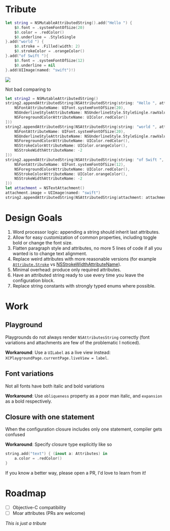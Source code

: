 # Tribute

```swift
let string = NSMutableAttributedString().add("Hello ") {
    $0.font = .systemFontOfSize(20)
    $0.color = .redColor()
    $0.underline = .StyleSingle
}.add("world ") {
    $0.stroke = .Filled(width: 2)
    $0.strokeColor = .orangeColor()
}.add("of Swift "){
    $0.font = .systemFontOfSize(12)
    $0.underline = nil
}.add(UIImage(named: "swift")!)
```

![](https://raw.githubusercontent.com/zats/Tribute/master/docs/attributed-string.png)

Not bad comparing to

```swift
let string2 = NSMutableAttributedString()
string2.appendAttributedString(NSAttributedString(string: "Hello ", attributes: [
    NSFontAttributeName: UIFont.systemFontOfSize(20),
    NSUnderlineStyleAttributeName: NSUnderlineStyle.StyleSingle.rawValue,
    NSForegroundColorAttributeName: UIColor.redColor()
]))
string2.appendAttributedString(NSAttributedString(string: "world ", attributes: [
    NSFontAttributeName: UIFont.systemFontOfSize(20),
    NSUnderlineStyleAttributeName: NSUnderlineStyle.StyleSingle.rawValue,
    NSForegroundColorAttributeName: UIColor.redColor(),
    NSStrokeColorAttributeName: UIColor.orangeColor(),
    NSStrokeWidthAttributeName: -2
]))
string2.appendAttributedString(NSAttributedString(string: "of Swift ", attributes: [
    NSFontAttributeName: UIFont.systemFontOfSize(12),
    NSForegroundColorAttributeName: UIColor.redColor(),
    NSStrokeColorAttributeName: UIColor.orangeColor(),
    NSStrokeWidthAttributeName: -2
]))
let attachment = NSTextAttachment()
attachment.image = UIImage(named: "swift")
string2.appendAttributedString(NSAttributedString(attachment: attachment))
```

# Design Goals

1. Word processor logic: appending a string should inherit last attributes.
1. Allow for easy customization of common properties, including toggle bold or change the font size.
1. Flatten paragraph style and attributes, no more 5 lines of code if all you wanted is to change text alignment.
1. Replace weird attributes with more reasonable versions (for example [`Attribute.Stroke`](https://github.com/zats/Tribute/blob/master/Tribute/Tribute.swift#L24-L27) vs [NSStrokeWidthAttributeName](https://developer.apple.com/library/mac/qa/qa1531/_index.html)).
1. Minimal overhead: produce only required attributes.
1. Have an attributed string ready to use every time you leave the configuration block.
1. Replace string constants with strongly typed enums where possible.

# Work

## Playground

Playgrounds do not always render `NSAttributesString` correctly (font variations and attachments are few of the problematic I noticed). 

**Workaround**: Use a `UILabel` as a live view instead: `XCPlaygroundPage.currentPage.liveView = label`.

## Font variations

Not all fonts have both italic and bold variations

**Workaround**: Use `obliqueness` property as a poor man italic, and `expansion` as a bold respectively.

## Closure with one statement

When the configuration closure includes only one statement, compiler gets confused

**Workaround**: Specify closure type explicitly like so

```swift 
string.add("text") { (inout a: Attributes) in
    a.color = .redColor()
}
```

If you know a better way, please open a PR, I'd love to learn from it!

# Roadmap

- [ ] Objective-C compatibility
- [ ] Moar attributes (PRs are welcome)

*This is just a tribute*
